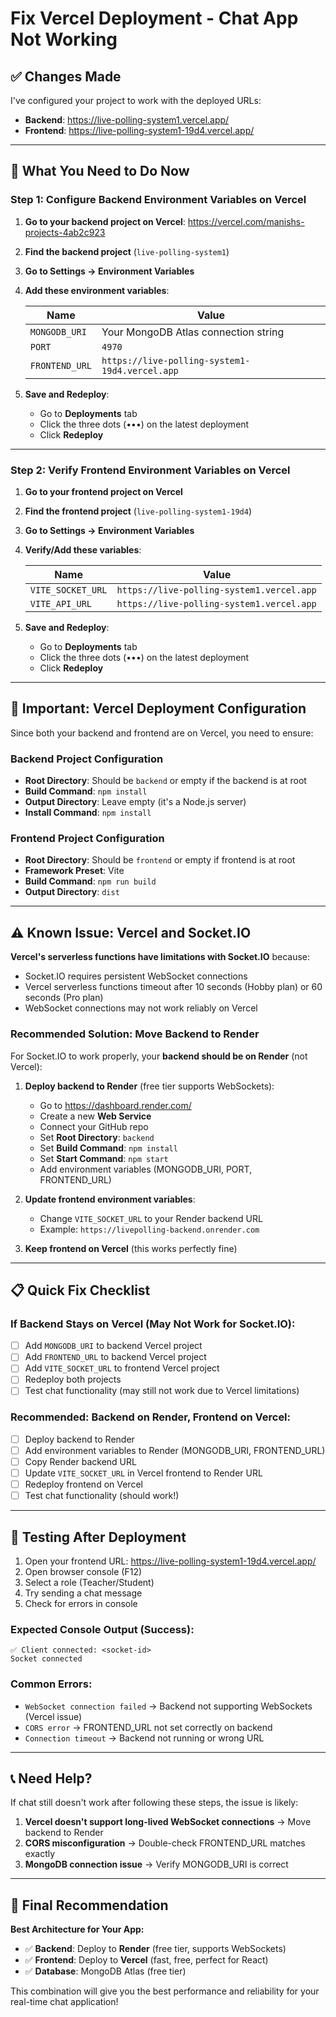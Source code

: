 # Fix Vercel Deployment - Chat App Not Working

## ✅ Changes Made

I've configured your project to work with the deployed URLs:
- **Backend**: https://live-polling-system1.vercel.app/
- **Frontend**: https://live-polling-system1-19d4.vercel.app/

---

## 🔧 What You Need to Do Now

### Step 1: Configure Backend Environment Variables on Vercel

1. **Go to your backend project on Vercel**: https://vercel.com/manishs-projects-4ab2c923
2. **Find the backend project** (`live-polling-system1`)
3. **Go to Settings → Environment Variables**
4. **Add these environment variables**:

   | Name | Value |
   |------|-------|
   | `MONGODB_URI` | Your MongoDB Atlas connection string |
   | `PORT` | `4970` |
   | `FRONTEND_URL` | `https://live-polling-system1-19d4.vercel.app` |

5. **Save and Redeploy**:
   - Go to **Deployments** tab
   - Click the three dots (•••) on the latest deployment
   - Click **Redeploy**

---

### Step 2: Verify Frontend Environment Variables on Vercel

1. **Go to your frontend project on Vercel**
2. **Find the frontend project** (`live-polling-system1-19d4`)
3. **Go to Settings → Environment Variables**
4. **Verify/Add these variables**:

   | Name | Value |
   |------|-------|
   | `VITE_SOCKET_URL` | `https://live-polling-system1.vercel.app` |
   | `VITE_API_URL` | `https://live-polling-system1.vercel.app` |

5. **Save and Redeploy**:
   - Go to **Deployments** tab
   - Click the three dots (•••) on the latest deployment
   - Click **Redeploy**

---

## 🚨 Important: Vercel Deployment Configuration

Since both your backend and frontend are on Vercel, you need to ensure:

### Backend Project Configuration
- **Root Directory**: Should be `backend` or empty if the backend is at root
- **Build Command**: `npm install`
- **Output Directory**: Leave empty (it's a Node.js server)
- **Install Command**: `npm install`

### Frontend Project Configuration
- **Root Directory**: Should be `frontend` or empty if frontend is at root
- **Framework Preset**: Vite
- **Build Command**: `npm run build`
- **Output Directory**: `dist`

---

## ⚠️ Known Issue: Vercel and Socket.IO

**Vercel's serverless functions have limitations with Socket.IO** because:
- Socket.IO requires persistent WebSocket connections
- Vercel serverless functions timeout after 10 seconds (Hobby plan) or 60 seconds (Pro plan)
- WebSocket connections may not work reliably on Vercel

### Recommended Solution: Move Backend to Render

For Socket.IO to work properly, your **backend should be on Render** (not Vercel):

1. **Deploy backend to Render** (free tier supports WebSockets):
   - Go to https://dashboard.render.com/
   - Create a new **Web Service**
   - Connect your GitHub repo
   - Set **Root Directory**: `backend`
   - Set **Build Command**: `npm install`
   - Set **Start Command**: `npm start`
   - Add environment variables (MONGODB_URI, PORT, FRONTEND_URL)

2. **Update frontend environment variables**:
   - Change `VITE_SOCKET_URL` to your Render backend URL
   - Example: `https://livepolling-backend.onrender.com`

3. **Keep frontend on Vercel** (this works perfectly fine)

---

## 📋 Quick Fix Checklist

### If Backend Stays on Vercel (May Not Work for Socket.IO):
- [ ] Add `MONGODB_URI` to backend Vercel project
- [ ] Add `FRONTEND_URL` to backend Vercel project
- [ ] Add `VITE_SOCKET_URL` to frontend Vercel project
- [ ] Redeploy both projects
- [ ] Test chat functionality (may still not work due to Vercel limitations)

### Recommended: Backend on Render, Frontend on Vercel:
- [ ] Deploy backend to Render
- [ ] Add environment variables to Render (MONGODB_URI, FRONTEND_URL)
- [ ] Copy Render backend URL
- [ ] Update `VITE_SOCKET_URL` in Vercel frontend to Render URL
- [ ] Redeploy frontend on Vercel
- [ ] Test chat functionality (should work!)

---

## 🧪 Testing After Deployment

1. Open your frontend URL: https://live-polling-system1-19d4.vercel.app/
2. Open browser console (F12)
3. Select a role (Teacher/Student)
4. Try sending a chat message
5. Check for errors in console

### Expected Console Output (Success):
```
✅ Client connected: <socket-id>
Socket connected
```

### Common Errors:
- `WebSocket connection failed` → Backend not supporting WebSockets (Vercel issue)
- `CORS error` → FRONTEND_URL not set correctly on backend
- `Connection timeout` → Backend not running or wrong URL

---

## 📞 Need Help?

If chat still doesn't work after following these steps, the issue is likely:
1. **Vercel doesn't support long-lived WebSocket connections** → Move backend to Render
2. **CORS misconfiguration** → Double-check FRONTEND_URL matches exactly
3. **MongoDB connection issue** → Verify MONGODB_URI is correct

---

## 🎯 Final Recommendation

**Best Architecture for Your App:**
- ✅ **Backend**: Deploy to **Render** (free tier, supports WebSockets)
- ✅ **Frontend**: Deploy to **Vercel** (fast, free, perfect for React)
- ✅ **Database**: MongoDB Atlas (free tier)

This combination will give you the best performance and reliability for your real-time chat application!
